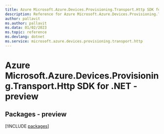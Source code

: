 ```yaml
---
title: Azure Microsoft.Azure.Devices.Provisioning.Transport.Http SDK for .NET
description: Reference for Azure Microsoft.Azure.Devices.Provisioning.Transport.Http SDK for .NET
author: pallavit
ms.author: pallavit
ms.data: 01/02/2023
ms.topic: reference
ms.devlang: dotnet
ms.service: microsoft.azure.devices.provisioning.transport.http
---
```

# Azure Microsoft.Azure.Devices.Provisioning.Transport.Http SDK for .NET - preview
## Packages - preview
[!INCLUDE [packages](microsoft.azure.devices.provisioning.transport.http-index.md)]